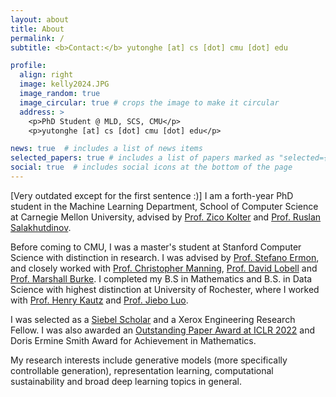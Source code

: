 ```yaml
---
layout: about
title: About
permalink: /
subtitle: <b>Contact:</b> yutonghe [at] cs [dot] cmu [dot] edu

profile:
  align: right
  image: kelly2024.JPG
  image_random: true
  image_circular: true # crops the image to make it circular
  address: >
    <p>PhD Student @ MLD, SCS, CMU</p>
    <p>yutonghe [at] cs [dot] cmu [dot] edu</p>

news: true  # includes a list of news items
selected_papers: true # includes a list of papers marked as "selected={true}"
social: true  # includes social icons at the bottom of the page
---
```


[Very outdated except for the first sentence :)] I am a forth-year PhD student in the Machine Learning Department, School of Computer Science at Carnegie Mellon University, advised by <a href="https://zicokolter.com/">Prof. Zico Kolter</a> and <a href="https://www.cs.cmu.edu/~rsalakhu/">Prof. Ruslan Salakhutdinov</a>.

Before coming to CMU, I was a master's student at Stanford Computer Science with distinction in research. I was advised by <a href="https://cs.stanford.edu/~ermon/">Prof. Stefano Ermon</a>, and closely worked with <a href="https://nlp.stanford.edu/manning/">Prof. Christopher Manning</a>,  <a href="https://fse.fsi.stanford.edu/people/david_lobell">Prof. David Lobell</a> and  <a href="https://web.stanford.edu/~mburke/">Prof. Marshall Burke</a>. I completed my B.S in Mathematics and B.S. in Data Science with highest distinction at University of Rochester, where I worked with <a href="https://www.cs.rochester.edu/u/kautz/">Prof. Henry Kautz</a> and <a href="https://www.cs.rochester.edu/u/jluo/">Prof. Jiebo Luo</a>.  

I was selected as a <a href="https://news.stanford.edu/thedish/2020/10/08/16-stanford-graduate-students-named-2021-siebel-scholars/">Siebel Scholar</a> and a Xerox Engineering Research Fellow. I was also awarded an <a href="https://blog.iclr.cc/2022/04/20/announcing-the-iclr-2022-outstanding-paper-award-recipients/">Outstanding Paper Award at ICLR 2022</a> and Doris Ermine Smith Award for Achievement in Mathematics.

My research interests include generative models (more specifically controllable generation), representation learning, computational sustainability and broad deep learning topics in general.

<!-- [Note: the rest of the website is a bit outdated, in construction right now =w=] -->
